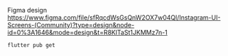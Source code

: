 Figma design
https://www.figma.com/file/sfRqcdWsGsQnW2OX7w04Ql/Instagram-UI-Screens-(Community)?type=design&node-id=0%3A1646&mode=design&t=R8KlTaSt1JKMMz7n-1

```
flutter pub get
```
